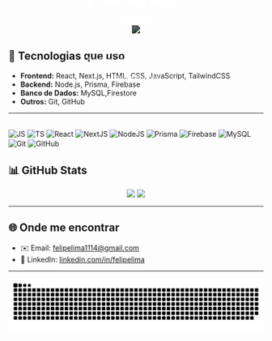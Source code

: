 <div align="center" style="position: relative; text-align: center; color: white;">
  <img src="https://i.pinimg.com/736x/8e/bf/b8/8ebfb8e8ace84d84d6ab5ed6adfb4a73.jpg" height="400" style="filter: brightness(40%);" />
  <div style="position: absolute; top: 50%; left: 50%; transform: translate(-50%, -50%);">
    <h1>👋 Olá, eu sou o Felipe</h1>
    <p>💻 Desenvolvedor apaixonado por tecnologia e inovação.<br/>
    🚀 Sempre em busca de aprender coisas novas e compartilhar conhecimento.</p>
  </div>
</div>


## 🚀 Tecnologias que uso
- **Frontend:** React, Next.js, HTML, CSS, JavaScript, TailwindCSS  
- **Backend:** Node.js, Prisma, Firebase  
- **Banco de Dados:** MySQL,Firestore 
- **Outros:** Git, GitHub  

---
<div style="display: inline_block"><br/>
  <img align="center" alt="JS" height="40" width="50" src="https://cdn.jsdelivr.net/gh/devicons/devicon/icons/javascript/javascript-original.svg">
  <img align="center" alt="TS" height="40" width="50" src="https://cdn.jsdelivr.net/gh/devicons/devicon/icons/typescript/typescript-original.svg">
  <img align="center" alt="React" height="40" width="50" src="https://cdn.jsdelivr.net/gh/devicons/devicon/icons/react/react-original.svg">
  <img align="center" alt="NextJS" height="40" width="50" src="https://cdn.jsdelivr.net/gh/devicons/devicon/icons/nextjs/nextjs-original.svg">
  <img align="center" alt="NodeJS" height="40" width="50" src="https://cdn.jsdelivr.net/gh/devicons/devicon/icons/nodejs/nodejs-original.svg">
  <img align="center" alt="Prisma" height="40" width="50" src="https://cdn.jsdelivr.net/gh/devicons/devicon/icons/prisma/prisma-original.svg">
  <img align="center" alt="Firebase" height="40" width="50" src="https://cdn.jsdelivr.net/gh/devicons/devicon/icons/firebase/firebase-plain.svg">
  <img align="center" alt="MySQL" height="40" width="50" src="https://cdn.jsdelivr.net/gh/devicons/devicon/icons/mysql/mysql-original.svg">
  <img align="center" alt="Git" height="40" width="50" src="https://cdn.jsdelivr.net/gh/devicons/devicon/icons/git/git-original.svg">
  <img align="center" alt="GitHub" height="40" width="50" src="https://cdn.jsdelivr.net/gh/devicons/devicon/icons/github/github-original.svg">
</div>

## 📊 GitHub Stats
<div align="center">
  <img height="180em" src="https://github-readme-stats.vercel.app/api?username=felipelima-Ti&show_icons=true&theme=dracula" />
  <img height="180em" src="https://github-readme-stats.vercel.app/api/top-langs/?username=felipelima-Ti&layout=compact&theme=dracula" />
</div>

---

## 🌐 Onde me encontrar
- ✉️ Email: [felipelima1114@gmail.com](felipelima1114@gmail.com)
- 💼 LinkedIn: [linkedin.com/in/felipelima](https://www.linkedin.com/in/felipelima)

---

![snake gif](https://raw.githubusercontent.com/felipelima-Ti/felipelima-Ti/output/snake-dark.svg?palette=github-dark)
